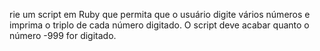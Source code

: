 rie um script em Ruby que permita que o usuário digite vários números e imprima o triplo de cada número digitado. O script deve acabar quanto o número -999 for digitado.
